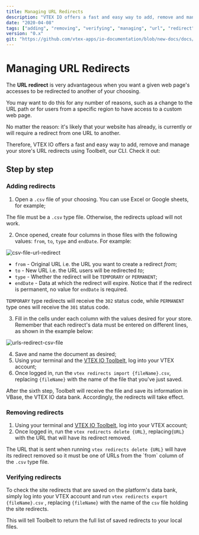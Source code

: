 ```yaml
---
title: Managing URL Redirects
description: "VTEX IO offers a fast and easy way to add, remove and manage your store's URL redirects using Toolbelt, our CLI! Check out now the step by step."
date: "2020-04-08"
tags: ["adding", "removing", "verifying", "managing", "url", "redirect"]
version: "0.x"
git: "https://github.com/vtex-apps/io-documentation/blob/new-docs/docs/en/Recipes/store-management/managing-url-redirects.md"
---
```


# Managing URL Redirects
  
The **URL redirect** is very advantageous when you want a given web page's accesses to be redirected to another of your choosing. 

You may want to do this for any number of reasons, such as a change to the URL path or for users from a specific region to have access to a custom web page.

No matter the reason: it's likely that your website has already, is currently or will require a redirect from one URL to another.

Therefore, VTEX IO offers a fast and easy way to add, remove and manage your store's URL redirects using Toolbelt, our CLI. Check it out:
  
## Step by step

### Adding redirects

1. Open a `.csv` file of your choosing. You can use Excel or Google sheets, for example;

<div class="alert alert-warning">
The file must be a <code>.csv</code> type file. Otherwise, the redirects upload will not work.
</div>

2. Once opened, create four columns in those files with the following values: `from`, `to`, `type` and `endDate`. For example:

![csv-file-url-redirect](https://user-images.githubusercontent.com/52087100/78804703-dabb8880-7996-11ea-9fa6-2acd8766f67d.png)

- `from` - Original URL i.e. the URL you want to create a redirect *from*;
- `to` - New URL i.e. the URL users will be redirected *to*;
- `type` - Whether the redirect will be `TEMPORARY` or `PERMANENT`;
- `endDate` - Data at which the redirect will expire. Notice that if the redirect is permanent, no value for `endDate` is required.

<div class="alert alert-warning">
<code>TEMPORARY</code> type redirects will receive the <code>302</code> status code, while <code>PERMANENT</code> type ones will receive the <code>301</code> status code.
</div>

3. Fill in the cells under each column with the values desired for your store. Remember that each redirect's data must be entered on different lines, as shown in the example below: 

![urls-redirect-csv-file](https://user-images.githubusercontent.com/52087100/78805256-91b80400-7997-11ea-972f-bac24c60cf3c.png)

4. Save and name the document as desired;
5. Using your terminal and the [VTEX IO Toolbelt](https://vtex.io/docs/recipes/development/vtex-io-cli-installment-and-command-reference), log into your VTEX account;
6. Once logged in, run the `vtex redirects import {fileName}.csv`, replacing `{fileName}` with the name of the file that you've just saved.

After the sixth step, Toolbelt will receive the file and save its information in VBase, the VTEX IO data bank. Accordingly, the redirects will take effect.

### Removing redirects

1. Using your terminal and [VTEX IO Toolbelt](https://vtex.io/docs/recipes/development/vtex-io-cli-installment-and-command-reference), log into your VTEX account;
2. Once logged in, run the `vtex redirects delete {URL}`, replacing`{URL}` with the URL that will have its redirect removed.

<div class="alert alert-warning">
The URL that is sent when running <code>vtex redirects delete {URL}</code> will have its redirect removed so it must be one of URLs from the `from` column of the <code>.csv</code> type file.
</div>

### Verifying redirects

To check the site redirects that are saved on the platform's data bank, simply log into your VTEX account and run `vtex redirects export {fileName}.csv` , replacing `{fileName}` with the name of the `csv` file holding the site redirects. 

This will tell Toolbelt to return the full list of saved redirects to your local files.
